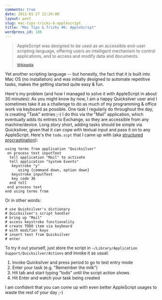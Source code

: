 ```yaml
---
comments: true
date: 2011-01-27 12:24:00
layout: post
slug: mac-tips-tricks-6-applescript
title: "Mac Tips & Tricks #6: AppleScript"
wordpress_id: 186
---
```

<blockquote>
  <p>AppleScript was designed to be used as an accessible end-user scripting language, offering users an intelligent mechanism to control applications, and to access and modify data and documents.</p>
  <small><a href="http://en.wikipedia.org/wiki/AppleScript">Wikipedia</a></small>
</blockquote>

Yet another scripting language -- but honestly, the fact that it is built into Mac OS (no installation) and was initially designed to automate repetitive tasks, makes the getting started quite easy & fun.

Here's my problem (and how I managed to solve it with AppleScript in about 30 minutes): As you might know by now, I am a happy Quicksilver user and I sometimes take it as a challenge to do as much of my programming & office work via keyboard as possible. One task I regularly do throughout the day, is creating "Task" entries ;-) I do this via the "Mail" application, which eventually adds its entries to Exchange, so they are accessible from any machine/device. Long story short, adding tasks should be simple via Quicksilver, given that it can cope with textual input and pass it on to any AppleScript. Here's the `todo.scpt` that I came up with (aka [structured procrastination](http://www.structuredprocrastination.com/)):
``` 
using terms from application "Quicksilver"
 on process text inputText
  tell application "Mail" to activate
  tell application "System Events"
   keystroke "y"
      using {command down, option down}
   keystroke inputText
   key code 36
  end tell
 end process text
end using terms from
```
Or in other words:
```
# use Quicksilver's dictionary
# Quicksilver's script handler
# bring up "Mail"
# access keystroke functionality
# create TODO item via keyboard
# with modifier keys
# insert text from Quicksilver
# enter
```
To try it out yourself, just store the script in `~/Library/Application Support/Quicksilver/Actions` and invoke it as usual:

1. Invoke Quicksilver and press period to go to text entry mode
2. Enter your task (e.g. "Remember the milk")
3. Hit tab and start typing "todo" until the script action shows
4. Hit Enter and watch your task being created

I am confident that you can come up with even better AppleScript usages to waste the rest of your day ;-)
